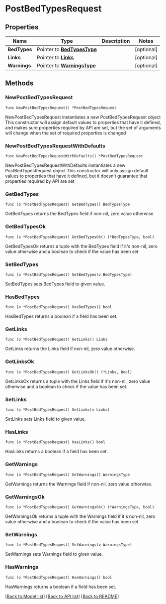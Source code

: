 # PostBedTypesRequest

## Properties

Name | Type | Description | Notes
------------ | ------------- | ------------- | -------------
**BedTypes** | Pointer to [**BedTypesType**](BedTypesType.md) |  | [optional] 
**Links** | Pointer to [**Links**](Links.md) |  | [optional] 
**Warnings** | Pointer to [**WarningsType**](WarningsType.md) |  | [optional] 

## Methods

### NewPostBedTypesRequest

`func NewPostBedTypesRequest() *PostBedTypesRequest`

NewPostBedTypesRequest instantiates a new PostBedTypesRequest object
This constructor will assign default values to properties that have it defined,
and makes sure properties required by API are set, but the set of arguments
will change when the set of required properties is changed

### NewPostBedTypesRequestWithDefaults

`func NewPostBedTypesRequestWithDefaults() *PostBedTypesRequest`

NewPostBedTypesRequestWithDefaults instantiates a new PostBedTypesRequest object
This constructor will only assign default values to properties that have it defined,
but it doesn't guarantee that properties required by API are set

### GetBedTypes

`func (o *PostBedTypesRequest) GetBedTypes() BedTypesType`

GetBedTypes returns the BedTypes field if non-nil, zero value otherwise.

### GetBedTypesOk

`func (o *PostBedTypesRequest) GetBedTypesOk() (*BedTypesType, bool)`

GetBedTypesOk returns a tuple with the BedTypes field if it's non-nil, zero value otherwise
and a boolean to check if the value has been set.

### SetBedTypes

`func (o *PostBedTypesRequest) SetBedTypes(v BedTypesType)`

SetBedTypes sets BedTypes field to given value.

### HasBedTypes

`func (o *PostBedTypesRequest) HasBedTypes() bool`

HasBedTypes returns a boolean if a field has been set.

### GetLinks

`func (o *PostBedTypesRequest) GetLinks() Links`

GetLinks returns the Links field if non-nil, zero value otherwise.

### GetLinksOk

`func (o *PostBedTypesRequest) GetLinksOk() (*Links, bool)`

GetLinksOk returns a tuple with the Links field if it's non-nil, zero value otherwise
and a boolean to check if the value has been set.

### SetLinks

`func (o *PostBedTypesRequest) SetLinks(v Links)`

SetLinks sets Links field to given value.

### HasLinks

`func (o *PostBedTypesRequest) HasLinks() bool`

HasLinks returns a boolean if a field has been set.

### GetWarnings

`func (o *PostBedTypesRequest) GetWarnings() WarningsType`

GetWarnings returns the Warnings field if non-nil, zero value otherwise.

### GetWarningsOk

`func (o *PostBedTypesRequest) GetWarningsOk() (*WarningsType, bool)`

GetWarningsOk returns a tuple with the Warnings field if it's non-nil, zero value otherwise
and a boolean to check if the value has been set.

### SetWarnings

`func (o *PostBedTypesRequest) SetWarnings(v WarningsType)`

SetWarnings sets Warnings field to given value.

### HasWarnings

`func (o *PostBedTypesRequest) HasWarnings() bool`

HasWarnings returns a boolean if a field has been set.


[[Back to Model list]](../README.md#documentation-for-models) [[Back to API list]](../README.md#documentation-for-api-endpoints) [[Back to README]](../README.md)


